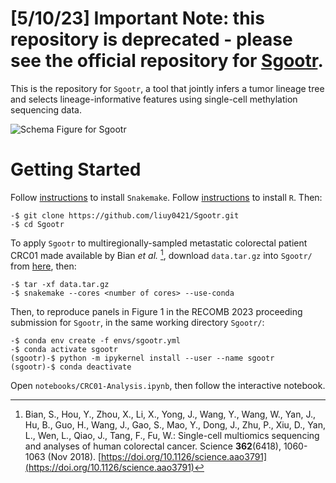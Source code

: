 # [5/10/23] Important Note: this repository is deprecated - please see the official repository for [Sgootr](https://github.com/algo-cancer/Sgootr).


This is the repository for `Sgootr`, a tool that jointly infers a tumor lineage tree and selects lineage-informative features using single-cell methylation sequencing data.

![Schema Figure for Sgootr](/assets/sysarch.png)


# Getting Started

Follow [instructions](https://snakemake.readthedocs.io/en/stable/getting_started/installation.html) to install `Snakemake`.
Follow [instructions](https://www.r-project.org/) to install `R`.
Then:

```console
-$ git clone https://github.com/liuy0421/Sgootr.git
-$ cd Sgootr
```

To apply `Sgootr` to multiregionally-sampled metastatic colorectal patient CRC01 made available by Bian *et al.* [^1], download `data.tar.gz` into `Sgootr/` from [here](https://umd.box.com/v/sgootr-crc01), then:

[^1]: Bian, S., Hou, Y., Zhou, X., Li, X., Yong, J., Wang, Y., Wang, W., Yan, J., Hu, B., Guo, H., Wang, J.,
Gao, S., Mao, Y., Dong, J., Zhu, P., Xiu, D., Yan, L., Wen, L., Qiao, J., Tang, F., Fu, W.: Single-cell multiomics sequencing and analyses of human colorectal cancer. Science **362**(6418), 1060-1063 (Nov 2018). [https://doi.org/10.1126/science.aao3791](https://doi.org/10.1126/science.aao3791)

```console
-$ tar -xf data.tar.gz
-$ snakemake --cores <number of cores> --use-conda
```

Then, to reproduce panels in Figure 1 in the RECOMB 2023 proceeding submission for `Sgootr`, in the same working directory `Sgootr/`:

```console
-$ conda env create -f envs/sgootr.yml
-$ conda activate sgootr
(sgootr)-$ python -m ipykernel install --user --name sgootr
(sgootr)-$ conda deactivate
```

Open `notebooks/CRC01-Analysis.ipynb`, then follow the interactive notebook.


